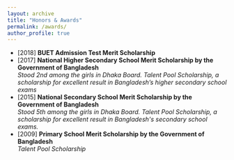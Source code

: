 ```yaml
---
layout: archive
title: "Honors & Awards"
permalink: /awards/
author_profile: true
---
```



- [2018] **BUET Admission Test Merit Scholarship**
- [2017] **National Higher Secondary School Merit Scholarship by the Government of Bangladesh** \
*Stood 2nd among the girls in Dhaka Board. Talent Pool Scholarship, a scholarship for excellent result in Bangladesh’s higher secondary school exams*
- [2015] **National Secondary School Merit Scholarship by the Government of Bangladesh** \
*Stood 5th among the girls in Dhaka Board. Talent Pool Scholarship, a scholarship for excellent result in Bangladesh's secondary school exams.*
- [2009] **Primary School Merit Scholarship by the Government of Bangladesh** \
*Talent Pool Scholarship*